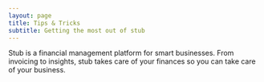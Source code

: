 ```yaml
---
layout: page
title: Tips & Tricks
subtitle: Getting the most out of stub
---
```


<p class="intro">Stub is a financial management platform for smart businesses. From invoicing to insights, stub takes care of your finances so you can take care of your business.</p>